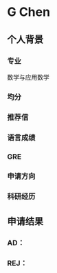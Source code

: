 # G Chen

## 个人背景
### 专业 
数学与应用数学
### 均分

### 推荐信

### 语言成绩

### GRE

### 申请方向

### 科研经历


## 申请结果

### AD：

### REJ：
